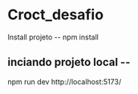 # Croct_desafio

Install projeto --
npm install

inciando projeto local --
-
npm run dev
http://localhost:5173/
